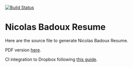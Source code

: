 [![Build Status](https://semaphoreci.com/api/v1/vwvw/resume/branches/master/badge.svg)](https://semaphoreci.com/vwvw/resume)

# Nicolas Badoux Resume

Here are the source file to generate Nicolas Badoux Resume.

PDF version [here](https://latexonline.cc/compile?git=https%3A%2F%2Fgithub.com%2Fvwvw%2Fresume&target=resume.tex&command=pdflatex&trackId=1541370180834).

CI integration to Dropbox following [this guide](https://harshjv.com/blog/document-building-versioning-with-tex-document-git-continuous-integration-dropbox/). 